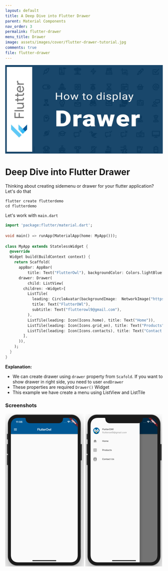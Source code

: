 ```yaml
---
layout: default
title: A Deep Dive into Flutter Drawer
parent: Material Components
nav_order: 3
permalink: flutter-drawer
menu_title: Drawer
image: assets/images/cover/flutter-drawer-tutorial.jpg
comments: true
file: flutter-drawer
---
```


<img src="assets/images/cover/flutter-drawer-tutorial.jpg">

# Deep Dive into Flutter Drawer

Thinking about creating sidemenu or drawer for your flutter application? Let's do that

    flutter create flutterdemo
    cd flutterdemo

Let's work with `main.dart`

```dart
import 'package:flutter/material.dart';

void main() => runApp(MaterialApp(home: MyApp()));

class MyApp extends StatelessWidget {
  @override
  Widget build(BuildContext context) {
    return Scaffold(
      appBar: AppBar(
          title: Text("FlutterOwl"), backgroundColor: Colors.lightBlue[900]),
      drawer: Drawer(
          child: ListView(
        children: <Widget>[
          ListTile(
            leading: CircleAvatar(backgroundImage:  NetworkImage("https://flutterowl.com/flutterowl.png")),
            title: Text("FlutterOWl"),
            subtitle: Text("flutterowl9@gmail.com"),
          ),
          ListTile(leading: Icon(Icons.home), title: Text("Home")),
          ListTile(leading: Icon(Icons.grid_on), title: Text("Products")),
          ListTile(leading: Icon(Icons.contacts), title: Text("Contact Us")),
        ],
      )),
    );
  }
}

```

**Explanation:**

-  We can create drawer using `drawer` property from `Scafold`. If you want to show drawer in right side, you need to user `endDrawer`
- These properties are required `Drawer()` Widget
- This example we have create a menu using ListView and ListTile


### Screenshots

<img src="/assets/images/screenshots/components/flutter-drawer-example1.png"> <img src="/assets/images/screenshots/components/flutter-drawer-example2.png">